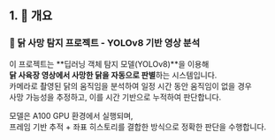 ## 1. 📌 개요

### 🐔 닭 사망 탐지 프로젝트 - YOLOv8 기반 영상 분석

이 프로젝트는 **딥러닝 객체 탐지 모델(YOLOv8)**을 이용해  
**닭 사육장 영상에서 사망한 닭을 자동으로 판별**하는 시스템입니다.  
카메라로 촬영된 닭의 움직임을 분석하여 일정 시간 동안 움직임이 없을 경우  
사망 가능성을 추정하고, 이를 시간 기반으로 누적하여 판단합니다.

모델은 A100 GPU 환경에서 실행되며,  
프레임 기반 추적 + 좌표 히스토리를 결합한 방식으로 정확한 판단을 수행합니다.
